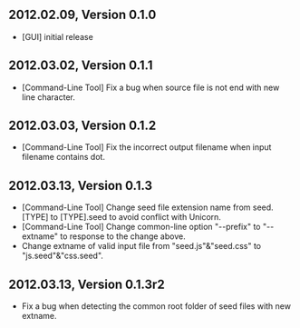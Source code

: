 2012.02.09, Version 0.1.0
-------------------------
+ [GUI] initial release

2012.03.02, Version 0.1.1
-------------------------
* [Command-Line Tool] Fix a bug when source file is not end with new line character.

2012.03.03, Version 0.1.2
-------------------------
* [Command-Line Tool] Fix the incorrect output filename when input filename contains dot.

2012.03.13, Version 0.1.3
-------------------------
* [Command-Line Tool] Change seed file extension name from seed.[TYPE] to [TYPE].seed to avoid conflict with Unicorn.
* [Command-Line Tool] Change common-line option "--prefix" to "--extname" to response to the change above.
* Change extname of valid input file from "seed.js"&"seed.css" to "js.seed"&"css.seed".

2012.03.13, Version 0.1.3r2
-------------------------
* Fix a bug when detecting the common root folder of seed files with new extname.
